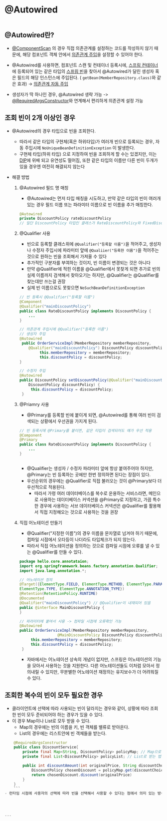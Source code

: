 # @Autowired

```table-of-contents
```
## @Autowired란?

- [@ComponentScan](@ComponentScan.md) 의 경우 직접 의존관계를 설정하는 코드를 작성하지 않기 때문에, 해당 컴포넌트 객체 안에서 [의존관계 주입](의존관계%20주입.md)을 설정할 수 있어야 한다.
- @Autowired를 사용하면, 컴포넌트 스캔 및 컨테이너 등록시에, [스프링 컨테이너](스프링%20컨테이너.md)에 등록되어 있는 같은 타입의 [스프링 빈](스프링%20빈.md)을 찾아서 @Autowired가  달린 생성자 혹은 필드의 해당 인스턴스에 주입된다. ( `getBean(MemberRepository.class)`와 같은 효과) ->  [의존관계 자동 주입](의존관계%20자동%20주입.md) 

- 생성자가 딱 하나인 경우, @Autowired 생략 가능 -> [@RequiredArgsConstructor](../JAVA/Lombok.md)와 연계해서 편리하게 의존관계 설정 가능


## 조회 빈이 2개 이상인 경우

- @Autowired의 경우 타입으로 빈을 조회한다.
	- 따라서 같은 타입의 구현체(혹은 하위타입)가 여러개 빈으로 등록되는 경우, 자동 주입시에 `NoUniqueBeanDefinitionException` 이 발생한다.
	- 구현체 타입(하위 타입) 으로 지정하여 빈을 조회하게 할 수는 있겠지만, 이는 [DIP](../JAVA/SOLID.md)에 위배 되고 유연성도 떨어짐, 또한 같은 타입의 이름만 다른 빈이 두개가 있을 경우엔 여전히 해결되지 않는다

- 해결 방법
	1. @Autowired 필드 명 매칭
		- @Autowired는 먼저 타입 매칭을 시도하고, 만약 같은 타입의 빈이 여러개 있는 경우 필드 이름 또는 파라미터 이름으로 빈 이름을 추가 매칭한다.
		```java
		@Autowired
		private DiscountPolicy rateDiscountPolicy
		// 일단 DiscountPolicy 타입인 클래스가 RateDiscountPolicy와 FixedDiscountPolicy 두개가 있다고 할때, 필드명인 rateDiscountPolicy까지 읽어서 RateDiscountPolicy를 주입해 줌
		```
	2. @Qualifier 사용
		- 빈으로 등록할 클래스위에 `@Qualifier("등록할 이름")`을 적어주고, 생성자나 수정자 주입시에 파라미터 앞에 `@Qualiier("등록한 이름")`을 적어주는 것으로 원하는 빈을 조회해서 가져올 수 있다
		- 추가적인 구분자를 부여하는 것이지, 빈 이름이 변경되는 것은 아니다
		- 만약 @Qualifier에 적힌 이름을 @Qualifier에서 못찾게 되면 추가로 빈의 실제 이름까지 검색해서 찾아오기는 하지만, @Qualifier는 @Qualifier를 찾는데만 쓰는걸 권장
		- 실제 빈 이름으로도 못찾으면 `NoSuchBeanDefinitionException`
		```java
		// 빈 등록시 @Qualifier("등록할 이름")
		@Component
		@Qualifier("mainDiscountPolicy")
		public class RateDiscountPolicy implements DiscountPolicy {
			...
		}

		// 의존관계 주입시에 @Qualifier("등록한 이름")
		// 생성자 주입
		@Autowired
		 public OrderServiceImpl(MemberRepository memberRepository,
	        @Qualifier("mainDiscountPolicy") DiscountPolicy discountPolicy) {
	             this.memberRepository = memberRepository;
			     this.discountPolicy = discountPolicy;
		}

		// 수정자 주입
		@Autowired
		public DiscountPolicy setDiscountPolicy(@Qualifier("mainDiscountPolicy")
			DiscountPolicy discountPolicy) {
		     this.discountPolicy = discountPolicy;
		 }


		```

	3. @Priamry 사용
		- @Primary를 등록할 빈에 붙이게 되면, @Autowired를 통해 여러 빈이 검색되는 상황에서 우선권을 가지게 된다.
		```java
		// 빈 등록시에 @Primary를 붙이면, 같은 타입이 검색되어도 얘가 우선 적용
		@Component
		@Primary
		public class RateDiscountPolicy implements DiscountPolicy {
			...
		}

		
		
		```

		- @Qualifier는 생성자 / 수정자 파라미터 앞에 항상 붙여주어야 하지만, @Primary는 빈 등록하는 곳에만 한번 정의하면 된다는 장점이 있다.
		- 우선순위의 경우에는 @Qualifier로 직접 불러오는 것이 @Primary보다 더 우선적으로 적용된다.
			- 따라서 가령 여러 데이터베이스를 복수로 운용하는 서비스라면, 메인으로 사용하는 데이터베이스 커넥션을 @Primary로 지정하고, 가끔 특수한 경우에 사용하는 서브 데이터베이스 커넥션은 @Qualifier를 활용해서 직접 지정해오는 것으로 사용하는 것을 권장
	
	4. 직접 어노테이션 만들기
		- @Qualifier("지정한 이름")의 경우 이름을 문자열로 넘겨야 하기 때문에, 컴파일 시점에서 오타등이 나더라도 타입체크가 되지 않는다.
		- 따라서 직접 어노테이션을 정의하는 것으로 컴파일 시점에 오류를 낼 수 있는 @Qualifier를 만들 수 있다.
		```java
		package hello.core.annotataion;
		import org.springframework.beans.factory.annotation.Qualifier;
		import java.lang.annotation.*;

		// 어노테이션 정의
		@Target({ElementType.FIELD, ElementType.METHOD, ElementType.PARAMETER,
		ElementType.TYPE, ElementType.ANNOTATION_TYPE})
		@Retention(RetentionPolicy.RUNTIME)
		@Documented		
		@Qualifier("mainDiscountPolicy") // @Qualifier이 내재되어 있음
		public @interface MainDiscountPolicy {
		}
		```
		
		```java
		// 파라미터에 붙여서 사용 -> 컴파일 시점에 오류확인 가능
		@Autowired
		public OrderServiceImpl(MemberRepository memberRepository,
                         @MainDiscountPolicy DiscountPolicy discountPolicy) {
		     this.memberRepository = memberRepository;
		     this.discountPolicy = discountPolicy;
		 }
		
		```
		- 자바에서는 어노테이션 상속의 개념이 없지만, 스프링은 어노테이션의 기능을 모아서 사용하는 것을 지원한다. 다른 어노테이션들도 이처럼 모아서 정의내릴 수 있지만, 무분별한 어노테이션 재정의는 유지보수가 더 어려워질 수 있다.

## 조회한 복수의 빈이 모두 필요한 경우

- 클라이언트에 선택에 따라 사용되는 빈이 달라지는 경우와 같이, 상황에 따라 조회한 빈이 모두 준비되어야 하는 경우가 있을 수 있다.
- 이 경우 Map이나 List로 모두 받을 수 있다.
	- Map의 경우에는 빈의 이름을 키, 빈 객체를 밸류로 받아온다.
	- List의 경우에는 리스트안에 빈 객체들을 받는다.
```java
	@RequiredArgsConstructor
	public class DiscountService{
		private final Map<String, DiscountPolicy> policyMap; // Map으로 받는 법
		private final List<DiscountPolicy> policyList; // List로 받는 법

		public int discountAmount(int originalPrice, String discountChoice) {
			DiscountPolicy chosenDiscount = policyMap.get(discountChoice)
			return chosenDiscount.discount(originalPrice)
		}
	}
	```
- 런타임 시점에 사용자의 선택에 따라 빈을 선택해서 사용할 수 있다는 점에서 의미 있는 방식




---

